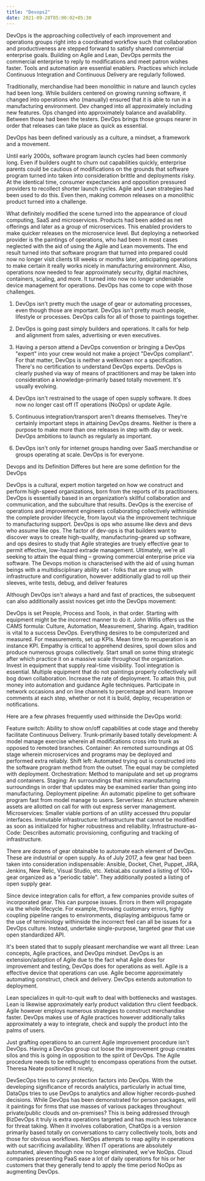 ```yaml
---
title: "Devops2"
date: 2021-09-28T05:00:02+05:30
---
```






DevOps is the approaching collectively of each improvement and operations groups right into a coordinated workflow such that collaboration and productiveness are stepped forward to satisfy shared commercial enterprise goals. Building on Agile and Lean, DevOps permits the commercial enterprise to reply to modifications and meet patron wishes faster. Tools and automation are essential enablers. Practices which include Continuous Integration and Continuous Delivery are regularly followed.

Traditionally, merchandise had been monolithic in nature and launch cycles had been long. While builders centered on growing running software, it changed into operations who (manually) ensured that it is able to run in a manufacturing environment. Dev changed into all approximately including new features. Ops changed into approximately balance and availability. Between those  had been the testers. DevOps brings those groups nearer in order that releases can take place as quick as essential.

DevOps has been defined variously as a culture, a mindset, a framework and a movement.


Until early 2000s, software program launch cycles had been commonly long. Even if builders ought to churn out capabilities quickly, enterprise parents could be cautious of modifications on the grounds that software program turned into taken into consideration brittle and deployments risky. At the identical time, consumer expectancies and opposition pressured providers to recollect shorter launch cycles. Agile and Lean strategies had been used to do this. Even then, making common releases on a monolithic product turned into a challenge.

What definitely modified the scene turned into the appearance of cloud computing, SaaS and microservices. Products had been added as net offerings and later as a group of microservices. This enabled providers to make quicker releases on the microservice level. But deploying a networked provider is the paintings of operations, who had been in most cases neglected with the aid of using the Agile and Lean movements. The end result turned into that software program that turned into prepared could now no longer visit clients till weeks or months later, anticipating operations to make certain it really works nicely in manufacturing environment. Also, operations now needed to fear approximately security, digital machines, containers, scaling, and more. It turned into now no longer undeniable device management for operations. DevOps has come to cope with those challenges.



1. DevOps isn't pretty much the usage of gear or automating processes, even though those are important. DevOps isn't pretty much people, lifestyle or processes. DevOps calls for all of those to paintings together.

2. DevOps is going past simply builders and operations. It calls for help and alignment from sales, advertising or even executives.

3. Having a person attend a DevOps convention or bringing a DevOps "expert" into your crew would not make a project "DevOps compliant". For that matter, DevOps is neither a wellknown nor a specification. There's no certification to understand DevOps experts. DevOps is clearly pushed via way of means of practitioners and may be taken into consideration a knowledge-primarily based totally movement. It's usually evolving.

4. DevOps isn't restrained to the usage of open supply software. It does now no longer cast off IT operations (NoOps) or update Agile.

5. Continuous integration/transport aren't dreams themselves. They're certainly important steps in attaining DevOps dreams. Neither is there a purpose to make more than one releases in step with day or week. DevOps ambitions to launch as regularly as important.

6. DevOps isn't only for internet groups handing over SaaS merchandise or groups operating at scale. DevOps is for everyone.


Devops and its Definition Differes but here are some defintion for the DevOps

DevOps is a cultural, expert motion targeted on how we construct and perform high-speed organizations, born from the reports of its practitioners.
DevOps is essentially based in an organization’s skillful collaboration and communication, and the subculture that results.
DevOps is the exercise of operations and improvement engineers collaborating collectively withinside the complete provider lifecycle, from layout via the improvement technique to manufacturing support.
DevOps is ops who assume like devs and devs who assume like ops.
The factor of dev-ops is that builders want to discover ways to create high-quality, manufacturing-geared up software, and ops desires to study that Agile strategies are truely effective gear to permit effective, low-hazard extrade management. Ultimately, we’re all seeking to attain the equal thing – growing commercial enterprise price via software.
The Devops motion is characterised with the aid of using human beings with a multidisciplinary ability set - folks that are snug with infrastructure and configuration, however additionally glad to roll up their sleeves, write tests, debug, and deliver features


Although DevOps isn't always a hard and fast of practices, the subsequent can also additionally assist novices get into the DevOps movement:

DevOps is set People, Process and Tools, in that order. Starting with equipment might be the incorrect manner to do it.
John Willis offers us the CAMS formula: Culture, Automation, Measurement, Sharing. Again, tradition is vital to a success DevOps. Everything desires to be computerized and measured. For measurements, set up KPIs. Mean time to recuperation is an instance KPI.
Empathy is critical to apprehend desires, spoil down silos and produce numerous groups collectively.
Start small on some thing strategic after which practice it on a massive scale throughout the organization.
Invest in equipment that supply real-time visibility. Tool integration is essential. Multiple equipment that do not paintings properly collectively will bog down collaboration.
Increase the rate of deployment. To attain this, put money into automation and guidance Agile techniques.
Participate in network occasions and on line channels to percentage and learn.
Improve comments at each step, whether or not it is build, deploy, recuperation or notifications.



Here are a few phrases frequently used withinside the DevOps world:

Feature switch: Ability to show on/off capabilities at code stage and thereby facilitate Continuous Delivery.
Trunk-primarily based totally development: A model manage exercise wherein all modifications cross into trunk as opposed to remoted branches.
Container: An remoted surroundings at OS stage wherein microservices and programs may be deployed and performed extra reliably.
Shift left: Automated trying out is constructed into the software program method from the outset. The equal may be completed with deployment.
Orchestration: Method to manipulate and set up programs and containers.
Staging: An surroundings that mimics manufacturing surroundings in order that updates may be examined earlier than going into manufacturing.
Deployment pipeline: An automatic pipeline to get software program fast from model manage to users.
Serverless: An structure wherein assets are allotted on call for with out express server management.
Microservices: Smaller viable portions of an utility accessed thru popular interfaces.
Immutable infrastructure: Infrastructure that cannot be modified as soon as initialized for higher robustness and reliability.
Infrastructure-as-Code: Describes automatic provisioning, configuring and tracking of infrastructure.



There are dozens of gear obtainable to automate each element of DevOps. These are industrial or open supply. As of July 2017, a few gear had been taken into consideration indispensable: Ansible, Docket, Chet, Puppet, JIRA, Jenkins, New Relic, Visual Studio, etc. XebiaLabs curated a listing of 100+ gear organized as a "periodic table". They additionally posted a listing of open supply gear.

Since device integration calls for effort, a few companies provide suites of incorporated gear. This can purpose issues. Errors in them will propagate via the whole lifecycle. For example, throwing customary errors, tighly coupling pipeline ranges to environments, displaying ambiguous fame or the use of terminology withinside the incorrect feel can all be issues for a DevOps culture. Instead, undertake single-purpose, targeted gear that use open standardized API.



It's been stated that to supply pleasant merchandise we want all three: Lean concepts, Agile practices, and DevOps mindset. DevOps is an extension/adoption of Agile due to the fact what Agile does for improvement and testing, DevOps does for operations as well. Agile is a effective device that operations can use. Agile become approximately automating construct, check and delivery. DevOps extends automation to deployment.

Lean specializes in quit-to-quit waft to deal with bottlenecks and wastages. Lean is likewise approximately early product validation thru client feedback. Agile however employs numerous strategies to construct merchandise faster. DevOps makes use of Agile practices however additionally talks approximately a way to integrate, check and supply the product into the palms of users.

Just grafting operations to an current Agile improvement procedure isn't DevOps. Having a DevOps group cut loose the improvement group creates silos and this is going in opposition to the spirit of DevOps. The Agile procedure needs to be rethought to encompass operations from the outset. Theresa Neate positioned it nicely,


DevSecOps tries to carry protection factors into DevOps. With the developing significance of records analytics, particularly in actual time, DataOps tries to use DevOps to analytics and allow higher records-pushed decisions. While DevOps has been demonstrated for person packages, will it paintings for firms that use masses of various packages throughout private/public clouds and on-premises? This is being addressed through BizDevOps it truly is extra operations targeted and has much less tolerance for threat taking. When it involves collaboration, ChatOps is a version primarily based totally on conversations to carry collectively tools, bots and those for obvious workflows. NetOps attempts to reap agility in operations with out sacrificing availability. When IT operations are absolutely automated, aleven though now no longer eliminated, we've NoOps. Cloud companies presenting PaaS ease a lot of daily operations for his or her customers that they generally tend to apply the time period NoOps as augmenting DevOps.